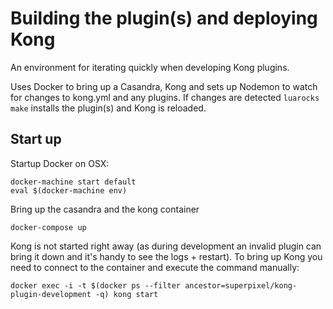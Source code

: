 
# Building the plugin(s) and deploying Kong
An environment for iterating quickly when developing Kong plugins.

Uses Docker to bring up a Casandra, Kong and sets up Nodemon to watch for changes to kong.yml and any plugins. If changes are detected ```luarocks make``` installs the plugin(s) and Kong is reloaded.

## Start up
Startup Docker on OSX:
```
docker-machine start default
eval $(docker-machine env)
```

Bring up the casandra and the kong container
```
docker-compose up

```

Kong is not started right away (as during development an invalid plugin can bring it down and it's handy to see the logs + restart). 
To bring up Kong you need to connect to the container and execute the command manually:

```
docker exec -i -t $(docker ps --filter ancestor=superpixel/kong-plugin-development -q) kong start
```
